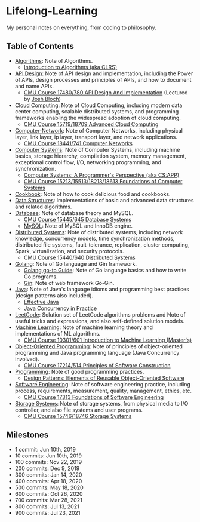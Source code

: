 # Lifelong-Learning

My personal notes on everything, from coding to philosophy.

## Table of Contents

* [Algorithms](./Algorithms/): Note of Algorithms.
  * [Introduction to Algorithms (aka CLRS)](./CLRS/Algorithms/)
* [API Design](./API-Design/): Note of API design and implementation, including the Power of APIs, design processes and principles of APIs, and how to document and name APIs.
  * [CMU Course 17480/780 API Design And Implementation](./API-Design/cmu-17780/) (Lectured by [Josh Bloch](https://www.isri.cmu.edu/people/affiliated-fac/bloch-josh.html))
* [Cloud Computing](./Cloud-Computing/): Note of Cloud Computing, including modern data center computing, scalable distributed systems, and programming frameworks enabling the widespread adoption of cloud computing.
  * [CMU Course 15719/18709 Advanced Cloud Computing](./Cloud-Computing/cmu-18709/)
* [Computer-Network](./Computer-Networks/): Note of Computer Networks, including physical layer, link layer, ip layer, transport layer, and network applications.
  * [CMU Course 18441/741 Computer Networks](./Computer-Networks/cmu-18741/)
* [Computer Systems](./Computer-Systems/): Note of Computer Systems, including machine basics, storage hierarchy, compilation system, memory management, exceptional control flow, I/O, networking programming, and synchronization.
  * [Computer Systems: A Programmer's Perspective (aka CS:APP)](./Computer-Systems/CSAPP/)
  * [CMU Course 15213/15513/18213/18613 Foundations of Computer Systems](./Computer-Systems/cmu-18613/)
* [Cookbook](./Cookbook/): Note of how to cook delicious food and cookbooks.
* [Data Structures](./Data-Structures/): Implementations of basic and advanced data structures and related algorithms.
* [Database](./Database/): Note of database theory and MySQL.
  * [CMU Course 15445/645 Database Systems](./Database/cmu-15645/)
  * [MySQL](./Database/MySQL/): Note of MySQL and InnoDB engine.
* [Distributed Systems](./Distributed-Systems/): Note of distributed systems, including network knowledge, concurrency models, time synchronization methods, distributed file systems, fault-tolerance, replication, cluster computing, Spark, virtualization, and security protocols.
  * [CMU Course 15440/640 Distributed Systems](./Distributed-Systems/cmu-15640/)
* [Golang](./Golang/): Note of Go language and Gin framework.
  * [Golang go-to Guide](./Golang/Go-go-to-Guide/): Note of Go language basics and how to write Go programs.
  * [Gin](./Golang/Gin): Note of web framework Go-Gin.
* [Java](./Java/): Note of Java's language idioms and programming best practices (design patterns also included).
  * [Effective Java](./Java/Effective%20Java/)
  * [Java Concurrency in Practice](./Java/Java%20Concurrency%20in%20Practice/)
* [LeetCode](./LeetCode/): Solution set of LeetCode algorithms problems and Note of useful tricks and expressions, and also self-defined solution models.
* [Machine Learning](./Machine-Learning/): Note of machine learning theory and implementations of ML algorithms.
  * [CMU Course 10301/601 Introduction to Machine Learning (Master's)](./Machine-Learning/cmu-10601/)
* [Object-Oriented Programming](./Object-Oriented-Programming/): Note of principles of object-oriented programming and Java programming language (Java Concurrency involved).
  * [CMU Course 17214/514 Principles of Software Construction](./Object-Oriented-Programming/cmu-17514/)
* [Programming](./Programming/): Note of good programming practices.
  * [Design Patterns: Elements of Reusable Object-Oriented Software](./Programming/Design%20Patterns/)
* [Software Engineering](./Software-Engineering/): Note of software engineering practice, including process, requirements, measurement, quality, management, ethics, etc.
  * [CMU Course 17313 Foundations of Software Engineering](./Software-Engineering/cmu-17313/)
* [Storage Systems](./Storage-Systems): Note of storage systems, from physical media to I/O controller, and also file systems and user programs.
  * [CMU Course 15746/18746 Storage Systems](./Storage-Systems/cmu-18746/)

## Milestones

* 1 commit: Jun 10th, 2019
* 10 commits: Jun 10th, 2019
* 100 commits: Nov 22, 2019
* 200 commits: Dec 9, 2019
* 300 commits: Jan 14, 2020
* 400 commits: Apr 18, 2020
* 500 commits: May 18, 2020
* 600 commits: Oct 26, 2020
* 700 commits: Mar 28, 2021
* 800 commits: Jul 13, 2021
* 900 commits: Jul 23, 2021

